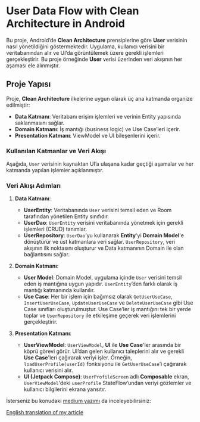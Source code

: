 # User Data Flow with Clean Architecture in Android

Bu proje, Android’de **Clean Architecture** prensiplerine göre **User** verisinin nasıl yönetildiğini göstermektedir. Uygulama, kullanıcı verisini bir veritabanından alır ve UI’da görüntülemek üzere gerekli işlemleri gerçekleştirir. Bu proje örneğinde **User** verisi üzerinden veri akışının her aşaması ele alınmıştır.

## Proje Yapısı

Proje, **Clean Architecture** ilkelerine uygun olarak üç ana katmanda organize edilmiştir:

- **Data Katmanı**: Veritabanı erişim işlemleri ve verinin Entity yapısında saklanmasını sağlar.
- **Domain Katmanı**: İş mantığı (business logic) ve Use Case’leri içerir.
- **Presentation Katmanı**: ViewModel ve UI bileşenlerini içerir.

### Kullanılan Katmanlar ve Veri Akışı

Aşağıda, `User` verisinin kaynaktan UI’a ulaşana kadar geçtiği aşamalar ve her katmanda yapılan işlemler açıklanmıştır.

### Veri Akışı Adımları

1. **Data Katmanı**:
   - **UserEntity**: Veritabanında `User` verisini temsil eden ve Room tarafından yönetilen Entity sınıfıdır.
   - **UserDao**: `UserEntity` verisini veritabanında yönetmek için gerekli işlemleri (CRUD) tanımlar.
   - **UserRepository**: `UserDao`’yu kullanarak **Entity**'yi **Domain Model**'e dönüştürür ve üst katmanlara veri sağlar. `UserRepository`, veri akışının ilk noktasını oluşturur ve Data katmanının Domain ile olan bağlantısını sağlar.

2. **Domain Katmanı**:
   - **User Model**: Domain Model, uygulama içinde `User` verisini temsil eden iş mantığına uygun yapıdır. `UserEntity`’den farklı olarak iş mantığı katmanında kullanılır.
   - **Use Case**: Her bir işlem için bağımsız olarak `GetUserUseCase`, `InsertUserUseCase`, `UpdateUserUseCase` ve `DeleteUserUseCase` gibi Use Case sınıfları oluşturulmuştur. Use Case’ler iş mantığını tek bir yerde toplar ve `UserRepository` ile etkileşime geçerek veri işlemlerini gerçekleştirir.

3. **Presentation Katmanı**:
   - **UserViewModel**: `UserViewModel`, **UI** ile **Use Case**'ler arasında bir köprü görevi görür. UI’dan gelen kullanıcı taleplerini alır ve gerekli **Use Case**'leri çağırarak veriyi işler. Örneğin, `loadUserProfile(userId)` fonksiyonu ile `GetUserUseCase`’i çağırarak kullanıcı verisini alır.
   - **UI (Jetpack Compose)**: `UserProfileScreen` adlı **Composable** ekran, `UserViewModel`'deki `userProfile` StateFlow’undan veriyi gözlemler ve kullanıcı bilgilerini ekrana yansıtır.

İsterseniz bu konudaki [medium yazımı](https://medium.com/@hsdfiratuniversity/modern-android-geliştirmede-clean-architectureın-önemi-5823923f4e69) da inceleyebilirsiniz:

[ English translation of my article ](https://medium.com/@Hakan-Kuru/importantance-of-clean-architecture-in-modern-android-development-7c6a539f4cf7)

